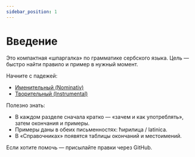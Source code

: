 ```yaml
---
sidebar_position: 1
---
```


# Введение

Это компактная «шпаргалка» по грамматике сербского языка. Цель — быстро найти правило и пример в нужный момент.

Начните с падежей:

- [Именительный (Nominativ)](./grammar/cases/nominative)
- [Творительный (Instrumental)](./grammar/cases/instrumental)

Полезно знать:

- В каждом разделе сначала кратко — «зачем и как употреблять», затем окончания и примеры.
- Примеры даны в обеих письменностях: ћирилица / latinica.
- В «Справочниках» появятся таблицы окончаний и местоимений.

Если хотите помочь — присылайте правки через GitHub.
